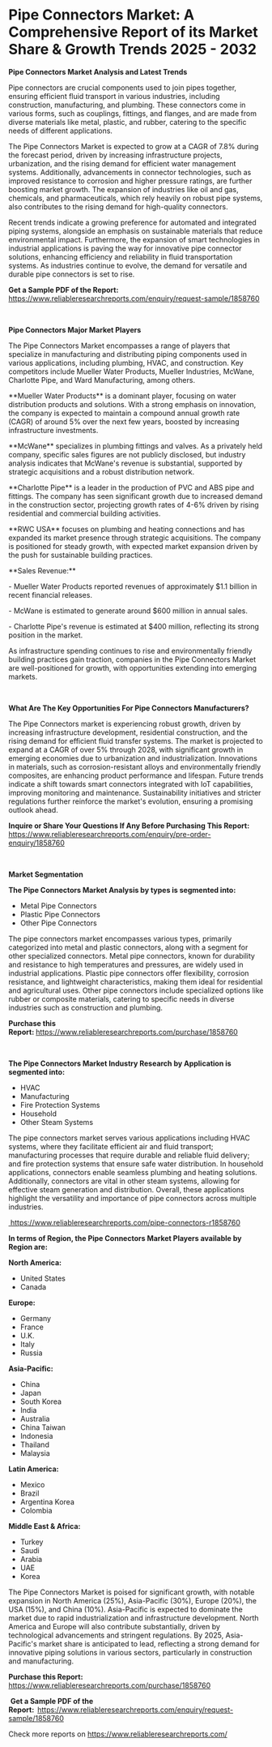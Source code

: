 <p><h1>Pipe Connectors Market: A Comprehensive Report of its Market Share & Growth Trends 2025 - 2032</h1></p><p><strong>Pipe Connectors Market Analysis and Latest Trends</strong></p>
<p><p>Pipe connectors are crucial components used to join pipes together, ensuring efficient fluid transport in various industries, including construction, manufacturing, and plumbing. These connectors come in various forms, such as couplings, fittings, and flanges, and are made from diverse materials like metal, plastic, and rubber, catering to the specific needs of different applications.</p><p>The Pipe Connectors Market is expected to grow at a CAGR of 7.8% during the forecast period, driven by increasing infrastructure projects, urbanization, and the rising demand for efficient water management systems. Additionally, advancements in connector technologies, such as improved resistance to corrosion and higher pressure ratings, are further boosting market growth. The expansion of industries like oil and gas, chemicals, and pharmaceuticals, which rely heavily on robust pipe systems, also contributes to the rising demand for high-quality connectors.</p><p>Recent trends indicate a growing preference for automated and integrated piping systems, alongside an emphasis on sustainable materials that reduce environmental impact. Furthermore, the expansion of smart technologies in industrial applications is paving the way for innovative pipe connector solutions, enhancing efficiency and reliability in fluid transportation systems. As industries continue to evolve, the demand for versatile and durable pipe connectors is set to rise.</p></p>
<p><strong>Get a Sample PDF of the Report:&nbsp;</strong> <a href="https://www.reliableresearchreports.com/enquiry/request-sample/1858760?utm_campaign=2734&utm_medium=2&utm_source=Github&utm_content=ia&utm_term=10042025&utm_id=pipe-connectors">https://www.reliableresearchreports.com/enquiry/request-sample/1858760</a></p>
<p>&nbsp;</p>
<p><strong>Pipe Connectors Major Market Players</strong></p>
<p><p>The Pipe Connectors Market encompasses a range of players that specialize in manufacturing and distributing piping components used in various applications, including plumbing, HVAC, and construction. Key competitors include Mueller Water Products, Mueller Industries, McWane, Charlotte Pipe, and Ward Manufacturing, among others.</p><p>**Mueller Water Products** is a dominant player, focusing on water distribution products and solutions. With a strong emphasis on innovation, the company is expected to maintain a compound annual growth rate (CAGR) of around 5% over the next few years, boosted by increasing infrastructure investments.</p><p>**McWane** specializes in plumbing fittings and valves. As a privately held company, specific sales figures are not publicly disclosed, but industry analysis indicates that McWane's revenue is substantial, supported by strategic acquisitions and a robust distribution network.</p><p>**Charlotte Pipe** is a leader in the production of PVC and ABS pipe and fittings. The company has seen significant growth due to increased demand in the construction sector, projecting growth rates of 4-6% driven by rising residential and commercial building activities.</p><p>**RWC USA** focuses on plumbing and heating connections and has expanded its market presence through strategic acquisitions. The company is positioned for steady growth, with expected market expansion driven by the push for sustainable building practices.</p><p>**Sales Revenue:** </p><p>- Mueller Water Products reported revenues of approximately $1.1 billion in recent financial releases.</p><p>- McWane is estimated to generate around $600 million in annual sales.</p><p>- Charlotte Pipe's revenue is estimated at $400 million, reflecting its strong position in the market.</p><p>As infrastructure spending continues to rise and environmentally friendly building practices gain traction, companies in the Pipe Connectors Market are well-positioned for growth, with opportunities extending into emerging markets.</p></p>
<p>&nbsp;</p>
<p><strong>What Are The Key Opportunities For Pipe Connectors Manufacturers?</strong></p>
<p><p>The Pipe Connectors market is experiencing robust growth, driven by increasing infrastructure development, residential construction, and the rising demand for efficient fluid transfer systems. The market is projected to expand at a CAGR of over 5% through 2028, with significant growth in emerging economies due to urbanization and industrialization. Innovations in materials, such as corrosion-resistant alloys and environmentally friendly composites, are enhancing product performance and lifespan. Future trends indicate a shift towards smart connectors integrated with IoT capabilities, improving monitoring and maintenance. Sustainability initiatives and stricter regulations further reinforce the market's evolution, ensuring a promising outlook ahead.</p></p>
<p><strong>Inquire or Share Your Questions If Any Before Purchasing This Report:</strong> <a href="https://www.reliableresearchreports.com/enquiry/pre-order-enquiry/1858760?utm_campaign=2734&utm_medium=2&utm_source=Github&utm_content=ia&utm_term=10042025&utm_id=pipe-connectors">https://www.reliableresearchreports.com/enquiry/pre-order-enquiry/1858760</a></p>
<p>&nbsp;</p>
<p><strong>Market Segmentation</strong></p>
<p><strong>The Pipe Connectors Market Analysis by types is segmented into:</strong></p>
<p><ul><li>Metal Pipe Connectors</li><li>Plastic Pipe Connectors</li><li>Other Pipe Connectors</li></ul></p>
<p><p>The pipe connectors market encompasses various types, primarily categorized into metal and plastic connectors, along with a segment for other specialized connectors. Metal pipe connectors, known for durability and resistance to high temperatures and pressures, are widely used in industrial applications. Plastic pipe connectors offer flexibility, corrosion resistance, and lightweight characteristics, making them ideal for residential and agricultural uses. Other pipe connectors include specialized options like rubber or composite materials, catering to specific needs in diverse industries such as construction and plumbing.</p></p>
<p><strong>Purchase this Report:&nbsp;</strong><a href="https://www.reliableresearchreports.com/purchase/1858760?utm_campaign=2734&utm_medium=2&utm_source=Github&utm_content=ia&utm_term=10042025&utm_id=pipe-connectors">https://www.reliableresearchreports.com/purchase/1858760</a></p>
<p>&nbsp;</p>
<p><strong>The Pipe Connectors Market Industry Research by Application is segmented into:</strong></p>
<p><ul><li>HVAC</li><li>Manufacturing</li><li>Fire Protection Systems</li><li>Household</li><li>Other Steam Systems</li></ul></p>
<p><p>The pipe connectors market serves various applications including HVAC systems, where they facilitate efficient air and fluid transport; manufacturing processes that require durable and reliable fluid delivery; and fire protection systems that ensure safe water distribution. In household applications, connectors enable seamless plumbing and heating solutions. Additionally, connectors are vital in other steam systems, allowing for effective steam generation and distribution. Overall, these applications highlight the versatility and importance of pipe connectors across multiple industries.</p></p>
<p><a href="https://www.reliableresearchreports.com/pipe-connectors-r1858760?utm_campaign=2734&utm_medium=2&utm_source=Github&utm_content=ia&utm_term=10042025&utm_id=pipe-connectors">&nbsp;https://www.reliableresearchreports.com/pipe-connectors-r1858760</a></p>
<p><strong>In terms of Region, the Pipe Connectors Market Players available by Region are:</strong></p>
<p>
    <p> <strong> North America: </strong>
        <ul>
            <li>United States</li>
            <li>Canada</li>
        </ul>
        </p> 
    <p> <strong> Europe: </strong>
        <ul>
            <li>Germany</li>
            <li>France</li>
            <li>U.K.</li>
            <li>Italy</li>
            <li>Russia</li>
        </ul>
        </p> 
    <p> <strong> Asia-Pacific: </strong>
        <ul>
            <li>China</li>
            <li>Japan</li>
            <li>South Korea</li>
            <li>India</li>
            <li>Australia</li>
            <li>China Taiwan</li>
            <li>Indonesia</li>
            <li>Thailand</li>
            <li>Malaysia</li>
        </ul>
        </p> 
    <p> <strong> Latin America: </strong>
        <ul>
            <li>Mexico</li>
            <li>Brazil</li>
            <li>Argentina Korea</li>
            <li>Colombia</li>
        </ul>
        </p> 
    <p> <strong> Middle East & Africa: </strong>
        <ul>
            <li>Turkey</li>
            <li>Saudi</li>
            <li>Arabia</li>
            <li>UAE</li>
            <li>Korea</li>
        </ul>
    </p>
    </p>
<p><p>The Pipe Connectors Market is poised for significant growth, with notable expansion in North America (25%), Asia-Pacific (30%), Europe (20%), the USA (15%), and China (10%). Asia-Pacific is expected to dominate the market due to rapid industrialization and infrastructure development. North America and Europe will also contribute substantially, driven by technological advancements and stringent regulations. By 2025, Asia-Pacific's market share is anticipated to lead, reflecting a strong demand for innovative piping solutions in various sectors, particularly in construction and manufacturing.</p></p>
<p><strong>Purchase this Report: </strong><a href="https://www.reliableresearchreports.com/purchase/1858760?utm_campaign=2734&utm_medium=2&utm_source=Github&utm_content=ia&utm_term=10042025&utm_id=pipe-connectors">https://www.reliableresearchreports.com/purchase/1858760</a></p>
<p>&nbsp;<strong>Get a Sample PDF of the Report:&nbsp;&nbsp;</strong><a href="https://www.reliableresearchreports.com/enquiry/request-sample/1858760?utm_campaign=2734&utm_medium=2&utm_source=Github&utm_content=ia&utm_term=10042025&utm_id=pipe-connectors">https://www.reliableresearchreports.com/enquiry/request-sample/1858760</a></p>
<p><strong></strong></p>
<p>Check more reports on <a href="https://www.reliableresearchreports.com/?utm_campaign=2734&utm_medium=2&utm_source=Github&utm_content=ia&utm_term=10042025&utm_id=pipe-connectors">https://www.reliableresearchreports.com/</a></p>